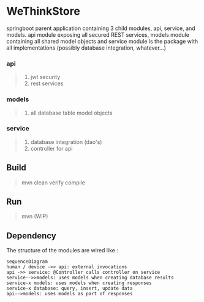 # WeThinkStore

springboot parent application containing 3 child modules, api, service, and models. api module exposing all secured REST services, models module containing all shared model objects and service module is the package with all implementations (possibly database integration, whatever...) 


### api

> 1. jwt security 
> 2. rest services 

### models 

> 1. all database table model objects 

### service

> 1. database integration (dao's) 
> 2. controller for api 

## Build

> mvn clean verify compile 

## Run

> mvn (WIP) 


## Dependency 

The structure of the modules are wired like : 
```mermaid
sequenceDiagram
human / device ->> api: external invocations
api ->> service: @Controller calls controller on service
service-->>models: uses models when creating database results
service-x models: uses models when creating responses
service-x database: query, insert, update data 
api-->models: uses models as part of responses

```
```
